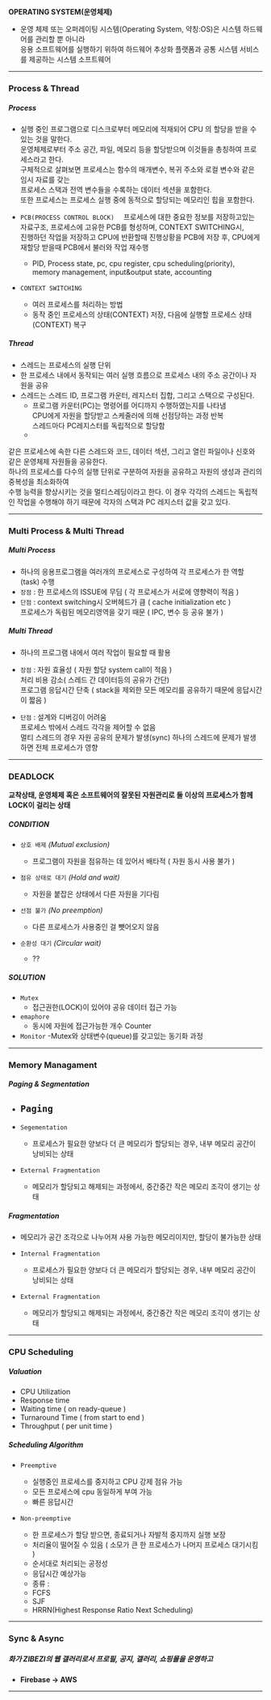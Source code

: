 **OPERATING SYSTEM(운영체제)**  
- 운영 체제 또는 오퍼레이팅 시스템(Operating System, 약칭:OS)은 시스템 하드웨어를 관리할 뿐 아니라  
 응용 소프트웨어를 실행하기 위하여 하드웨어 추상화 플랫폼과 공통 시스템 서비스를 제공하는 시스템 소프트웨어
---------------------------------------

### Process & Thread  

 ##### Process
 
 - 실행 중인 프로그램으로 디스크로부터 메모리에 적재되어 CPU 의 할당을 받을 수 있는 것을 말한다.   
 운영체제로부터 주소 공간, 파일, 메모리 등을 할당받으며 이것들을 총칭하여 프로세스라고 한다.   
 구체적으로 살펴보면 프로세스는 함수의 매개변수, 복귀 주소와 로컬 변수와 같은 임시 자료를 갖는  
 프로세스 스택과 전역 변수들을 수록하는 데이터 섹션을 포함한다.   
 또한 프로세스는 프로세스 실행 중에 동적으로 할당되는 메모리인 힙을 포함한다.
 
 - `PCB(PROCESS CONTROL BLOCK)  `
   프로세스에 대한 중요한 정보를 저장하고있는 자료구조, 프로세스에 고유한 PCB를 형성하며, CONTEXT SWITCHING시,  
   진행하던 작업을 저장하고 CPU에 반환할때 진행상황을 PCB에 저장 후, CPU에게 재할당 받을때 PCB에서 불러와 작업 재수행
   - PID, Process state, pc, cpu register, cpu scheduling(priority), memory management, input&output state, accounting
 - `CONTEXT SWITCHING  `
   - 여러 프로세스를 처리하는 방법
   - 동작 중인 프로세스의 상태(CONTEXT) 저장, 다음에 실행할 프로세스 상태(CONTEXT) 복구

 ##### Thread
 
 - 스레드는 프로세스의 실행 단위
 - 한 프로세스 내에서 동작되는 여러 실행 흐름으로 프로세스 내의 주소 공간이나 자원을 공유
 - 스레드는 스레드 ID, 프로그램 카운터, 레지스터 집합, 그리고 스택으로 구성된다.
   - 프로그램 카운터(PC)는 명령어를 어디까지 수행하였는지를 나타냄  
     CPU에게 자원을 할당받고 스케줄러에 의해 선점당하는 과정 반복  
     스레드마다 PC레지스터를 독립적으로 할당함
   -
 같은 프로세스에 속한 다른 스레드와 코드, 데이터 섹션, 그리고 열린 파일이나 신호와 같은 운영체제 자원들을 공유한다.  
 하나의 프로세스를 다수의 실행 단위로 구분하여 자원을 공유하고 자원의 생성과 관리의 중복성을 최소화하여   
 수행 능력을 향상시키는 것을 멀티스레딩이라고 한다. 이 경우 각각의 스레드는 독립적인 작업을 수행해야 하기 때문에 각자의 스택과 PC 레지스터 값을 갖고 있다. 
 
---------------------------------------


### Multi Process & Multi Thread  

 ##### Multi Process
 
 - 하나의 응용프로그램을 여러개의 프로세스로 구성하여 각 프로세스가 한 역할(task) 수행
 - `장점` : 한 프로세스의 ISSUE에 무딤 ( 각 프로세스가 서로에 영향력이 적음 )
 - `단점` : context switching시 오버헤드가 큼 ( cache initialization etc )  
          프로세스가 독림된 메모리영역을 갖기 때문 ( IPC, 변수 등 공유 불가 )
          
 ##### Multi Thread
 
 - 하나의 프로그램 내에서 여러 작업이 필요할 때 활용
 
 - `장점` : 자원 효율성 ( 자원 할당 system call이 적음 )  
          처리 비용 감소( 스레드 간 데이터등의 공유가 간단)  
          프로그램 응답시간 단축 ( stack을 제외한 모든 메모리를 공유하기 때문에 응답시간이 짧음 )
          
 - `단점` : 설계와 디버깅이 어려움  
          프로세스 밖에서 스레드 각각을 제어할 수 없음  
          멀티 스레드의 경우 자원 공유의 문제가 발생(sync)
          하나의 스레드에 문제가 발생하면 전체 프로세스가 영향         

---------------------------------------

### DEADLOCK 
 **교착상태, 운영체제 혹은 소프트웨어의 잘못된 자원관리로 둘 이상의 프로세스가 함께 LOCK이 걸리는 상태**
 
 ##### CONDITION
  - `상호 배제` *(Mutual exclusion)*
    - 프로그램이 자원을 점유하는 데 있어서 배타적 ( 자원 동시 사용 불가 )
  
  - `점유 상태로 대기` *(Hold and wait)*
    - 자원을 붙잡은 상태에서 다른 자원을 기다림
  
  - `선점 불가` *(No preemption)*
    - 다른 프로세스가 사용중인 걸 뺏어오지 않음
  
  - `순환성 대기` *(Circular wait)*
    - ??

 ##### SOLUTION
  - `Mutex`
    - 접근권한(LOCK)이 있어야 공유 데이터 접근 가능
  - `emaphore`
    - 동시에 자원에 접근가능한 개수 Counter
  - `Monitor`
    -Mutex와 상태변수(queue)를 갖고있는 동기화 과정

---------------------------------------

### Memory Managament

 ##### Paging & Segmentation
 
 - `Paging`
   - 
 - `Segementation` 
   - 프로세스가 필요한 양보다 더 큰 메모리가 할당되는 경우, 내부 메모리 공간이 낭비되는 상태


 - `External Fragmentation`
   - 메모리가 할당되고 해제되는 과정에서, 중간중간 작은 메모리 조각이 생기는 상태 

 ##### Fragmentation
 
 - 메모리가 공간 조각으로 나누어져 사용 가능한 메모리이지만, 할당이 불가능한 상태
 
 - `Internal Fragmentation` 
   - 프로세스가 필요한 양보다 더 큰 메모리가 할당되는 경우, 내부 메모리 공간이 낭비되는 상태


 - `External Fragmentation`
   - 메모리가 할당되고 해제되는 과정에서, 중간중간 작은 메모리 조각이 생기는 상태 
---------------------------------------

### CPU Scheduling

 ##### Valuation
 
 - CPU Utilization
 - Response time 
 - Waiting time ( on ready-queue ) 
 - Turnaround Time ( from start to end )
 - Throughput ( per unit time )

 ##### Scheduling Algorithm
 
 - `Preemptive`
   
   - 실행중인 프로세스를 중지하고 CPU 강제 점유 가능
   - 모든 프로세스에 cpu 동일하게 부여 가능
   - 빠른 응답시간 

 - `Non-preemptive`
 
   -  한 프로세스가 할당 받으면, 종료되거나 자발적 중지까지 실행 보장
   -  처리율이 떨어질 수 있음 ( 소모가 큰 한 프로세스가 나머지 프로세스 대기시킴 )
   -  순서대로 처리되는 공정성
   -  응답시간 예상가능
   -  종류 : 
     - FCFS
     - SJF
     - HRRN(Highest Response Ratio Next Scheduling)


---------------------------------------

### Sync & Async
 ##### 화가 ZIBEZI의 웹 갤러리로서 프로필, 공지, 갤러리, 쇼핑몰을 운영하고
 - **Firebase -> AWS**

---------------------------------------

